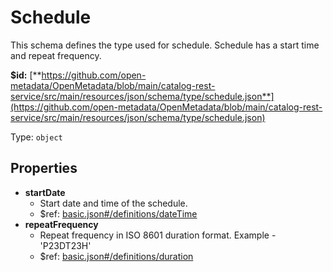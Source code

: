 # Schedule

This schema defines the type used for schedule. Schedule has a start time and repeat frequency.

**$id:** [**https://github.com/open-metadata/OpenMetadata/blob/main/catalog-rest-service/src/main/resources/json/schema/type/schedule.json**](https://github.com/open-metadata/OpenMetadata/blob/main/catalog-rest-service/src/main/resources/json/schema/type/schedule.json)

Type: `object`

## Properties

* **startDate**
  * Start date and time of the schedule.
  * $ref: [basic.json\#/definitions/dateTime](schedule.md#basic.jsondefinitionsdatetime)
* **repeatFrequency**
  * Repeat frequency in ISO 8601 duration format. Example - 'P23DT23H'
  * $ref: [basic.json\#/definitions/duration](schedule.md#basic.jsondefinitionsduration)

